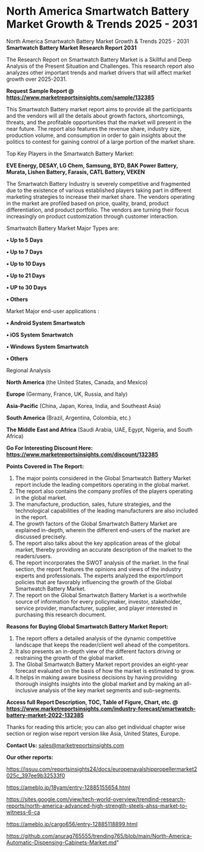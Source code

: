 # North America Smartwatch Battery Market Growth & Trends 2025 - 2031
 North America Smartwatch Battery Market Growth & Trends 2025 - 2031
<strong>Smartwatch Battery Market Research Report 2031</strong>

The Research Report on Smartwatch Battery Market is a Skillful and Deep Analysis of the Present Situation and Challenges. This research report also analyzes other important trends and market drivers that will affect market growth over 2025-2031.

<strong>Request Sample Report @ <a href=https://www.marketreportsinsights.com/sample/132385>https://www.marketreportsinsights.com/sample/132385</a></strong>

This Smartwatch Battery market report aims to provide all the participants and the vendors will all the details about growth factors, shortcomings, threats, and the profitable opportunities that the market will present in the near future. The report also features the revenue share, industry size, production volume, and consumption in order to gain insights about the politics to contest for gaining control of a large portion of the market share.

Top Key Players in the Smartwatch Battery Market:

<strong>EVE Energy, DESAY, LG Chem, Samsung, BYD, BAK Power Battery, Murata, Lishen Battery, Farasis, CATL Battery, VEKEN</strong>

The Smartwatch Battery Industry is severely competitive and fragmented due to the existence of various established players taking part in different marketing strategies to increase their market share. The vendors operating in the market are profiled based on price, quality, brand, product differentiation, and product portfolio. The vendors are turning their focus increasingly on product customization through customer interaction.

Smartwatch Battery Market Major Types are:

<strong>• Up to 5 Days

• Up to 7 Days

• Up to 10 Days

• Up to 21 Days

• UP to 30 Days

• Others</strong>

Market Major end-user applications :

<strong>• Android System Smartwatch

• iOS System Smartwatch

• Windows System Smartwatch

• Others</strong>

Regional Analysis

</u><strong><b>North America</b></strong> (the United States, Canada, and Mexico)

<strong><b>Europe </b></strong>(Germany, France, UK, Russia, and Italy)

<strong><b>Asia-Pacific</b></strong> (China, Japan, Korea, India, and Southeast Asia)

<strong><b>South America</b></strong> (Brazil, Argentina, Colombia, etc.)

<strong><b>The Middle East and Africa</b></strong> (Saudi Arabia, UAE, Egypt, Nigeria, and South Africa)

<strong>Go For Interesting Discount Here: <a href=https://www.marketreportsinsights.com/discount/132385>https://www.marketreportsinsights.com/discount/132385</a></strong>

<strong>Points Covered in The Report:</strong>
<ol>
  <li>The major points considered in the Global Smartwatch Battery Market report include the leading competitors operating in the global market.</li>
  <li>The report also contains the company profiles of the players operating in the global market.</li>
  <li>The manufacture, production, sales, future strategies, and the technological capabilities of the leading manufacturers are also included in the report.</li>
  <li>The growth factors of the Global Smartwatch Battery Market are explained in-depth, wherein the different end-users of the market are discussed precisely.</li>
  <li>The report also talks about the key application areas of the global market, thereby providing an accurate description of the market to the readers/users.</li>
  <li>The report incorporates the SWOT analysis of the market. In the final section, the report features the opinions and views of the industry experts and professionals. The experts analyzed the export/import policies that are favorably influencing the growth of the Global Smartwatch Battery Market.</li>
  <li>The report on the Global Smartwatch Battery Market is a worthwhile source of information for every policymaker, investor, stakeholder, service provider, manufacturer, supplier, and player interested in purchasing this research document.</li>
</ol>
<strong>Reasons for Buying Global Smartwatch Battery Market Report:</strong>

<ol>
  <li>The report offers a detailed analysis of the dynamic competitive landscape that keeps the reader/client well ahead of the competitors.</li>
  <li>It also presents an in-depth view of the different factors driving or restraining the growth of the global market.</li>
  <li>The Global Smartwatch Battery Market report provides an eight-year forecast evaluated on the basis of how the market is estimated to grow.</li>
  <li>It helps in making aware business decisions by having providing thorough insights insights into the global market and by making an all-inclusive analysis of the key market segments and sub-segments.</li>
</ol>
<strong>Access full Report Description, TOC, Table of Figure, Chart, etc. @ <a href=https://www.marketreportsinsights.com/industry-forecast/smartwatch-battery-market-2022-132385>https://www.marketreportsinsights.com/industry-forecast/smartwatch-battery-market-2022-132385</a></strong>


Thanks for reading this article; you can also get individual chapter wise section or region wise report version like Asia, United States, Europe.

<strong>Contact Us:</strong>
sales@marketreportsinsights.com

<strong>Our other reports:</strong>

<a href=https://issuu.com/reportsinsights24/docs/europenavalshippropellermarket2025c_397ee9b32533f0>https://issuu.com/reportsinsights24/docs/europenavalshippropellermarket2025c_397ee9b32533f0</a>

<a href=https://ameblo.jp/18yam/entry-12885155654.html>https://ameblo.jp/18yam/entry-12885155654.html</a>

<a href=https://sites.google.com/view/tech-world-overview/trendind-research-reports/north-america-advanced-high-strength-steels-ahss-market-to-witness-6-ca>https://sites.google.com/view/tech-world-overview/trendind-research-reports/north-america-advanced-high-strength-steels-ahss-market-to-witness-6-ca</a>

<a href=https://ameblo.jp/cargo656/entry-12885118899.html>https://ameblo.jp/cargo656/entry-12885118899.html</a>

<a href=https://github.com/anurag765555/trending765/blob/main/North-America-Automatic-Dispensing-Cabinets-Market.md>https://github.com/anurag765555/trending765/blob/main/North-America-Automatic-Dispensing-Cabinets-Market.md</a>"
